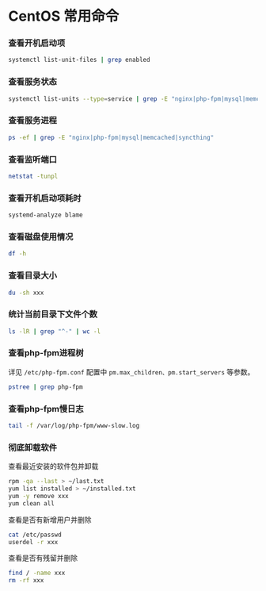 # CentOS 常用命令

### 查看开机启动项

```bash
systemctl list-unit-files | grep enabled
```

### 查看服务状态

```bash
systemctl list-units --type=service | grep -E "nginx|php-fpm|mysql|memcached|syncthing"
```

### 查看服务进程

```bash
ps -ef | grep -E "nginx|php-fpm|mysql|memcached|syncthing"
```

### 查看监听端口

```bash
netstat -tunpl
```

### 查看开机启动项耗时

```bash
systemd-analyze blame
```

### 查看磁盘使用情况

```bash
df -h
```

### 查看目录大小

```bash
du -sh xxx
```

### 统计当前目录下文件个数

```bash
ls -lR | grep "^-" | wc -l
```

### 查看php-fpm进程树

详见 `/etc/php-fpm.conf` 配置中 `pm.max_children、pm.start_servers` 等参数。

```bash
pstree | grep php-fpm
```

### 查看php-fpm慢日志

```bash
tail -f /var/log/php-fpm/www-slow.log
```

### 彻底卸载软件

查看最近安装的软件包并卸载

```bash
rpm -qa --last > ~/last.txt
yum list installed > ~/installed.txt
yum -y remove xxx
yum clean all
```

查看是否有新增用户并删除

```bash
cat /etc/passwd
userdel -r xxx
```

查看是否有残留并删除

```bash
find / -name xxx
rm -rf xxx
```
